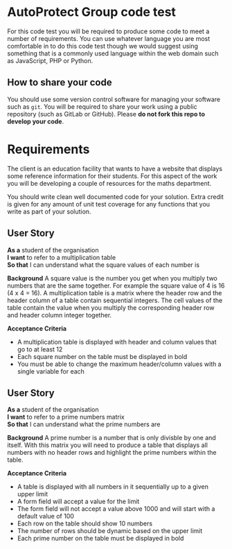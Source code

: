# AutoProtect Group code test

For this code test you will be required to produce some code to meet a number of
requirements. You can use whatever language you are most comfortable in to do
this code test though we would suggest using something that is a commonly used
language within the web domain such as JavaScript, PHP or Python.

## How to share your code

You should use some version control software for managing your software such as
`git`. You will be required to share your work using a public repository (such
as GitLab or GitHub). Please **do not fork this repo to develop your code**.

# Requirements

The client is an education facility that wants to have a website that displays
some reference information for their students. For this aspect of the work you
will be developing a couple of resources for the maths department.

You should write clean well documented code for your solution. Extra credit is
given for any amount of unit test coverage for any functions that you write as
part of your solution.

## User Story

**As a** student of the organisation  
**I want** to refer to a multiplication table  
**So that** I can understand what the square values of each number is

**Background** A square value is the number you get when you multiply two
numbers that are the same together. For example the square value of 4 is 16 (4 x
4 = 16). A multiplication table is a matrix where the header row and the header
column of a table contain sequential integers. The cell values of the table
contain the value when you multiply the corresponding header row and header
column integer together.

**Acceptance Criteria**
- A multiplication table is displayed with header and column values that go to
  at least 12
- Each square number on the table must be displayed in bold
- You must be able to change the maximum header/column values with a single
  variable for each

## User Story

**As a** student of the organisation  
**I want** to refer to a prime numbers matrix  
**So that** I can understand what the prime numbers are

**Background** A prime number is a number that is only divisble by one and
itself. With this matrix you will need to produce a table that displays all
numbers with no header rows and highlight the prime numbers within the table.

**Acceptance Criteria**
- A table is displayed with all numbers in it sequentially up to a given upper
  limit
- A form field will accept a value for the limit
- The form field will not accept a value above 1000 and will start with a
  default value of 100
- Each row on the table should show 10 numbers
- The number of rows should be dynamic based on the upper limit
- Each prime number on the table must be displayed in bold